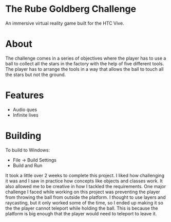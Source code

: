 # The Rube Goldberg Challenge
An immersive virtual reality game built for the HTC Vive.

# About
The challenge comes in a series of objectives where the player has to use a ball to collect all the stars in the factory with the help of five different tools. The player has to arrange the tools in a way that allows the ball to touch all the stars but not the ground.

# Features 
* Audio ques
* Infinite lives

# Building
To build to Windows:
* File -> Build Settings
* Build and Run

It took a little over 2 weeks to complete this project. I liked how challenging it was and I saw in practice how concepts like objects and classes work. It also allowed me to be creative in how I tackled the requirements. One major challenge I faced while working on this project was preventing the player from throwing the ball from outside the platform. I thought to use layers and raycasting, but it only worked some of the time, so I ended up making it so the the player cannot teleport while holding the ball. This is because the platform is big enough that the player would need to teleport to leave it.
